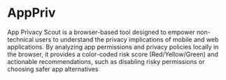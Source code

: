 # AppPriv
 App Privacy Scout is a browser-based tool designed 
to empower non-technical users to understand the privacy implications of 
mobile and web applications. By analyzing app permissions and privacy 
policies locally in the browser, it provides a color-coded risk score 
(Red/Yellow/Green) and actionable recommendations, such as disabling 
risky permissions or choosing safer app alternatives
